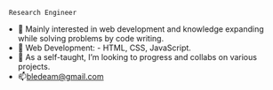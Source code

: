     Research Engineer
- 👀 Mainly interested in web development and knowledge expanding while solving problems by code writing.
- 🌱 Web Development: - HTML, CSS, JavaScript.
- 💞️ As a self-taught, I’m looking to progress and collabs on various projects.
- 📫bledeam@gmail.com

<!---
mihaibld/mihaibld is a ✨ special ✨ repository because its `README.md` (this file) appears on your GitHub profile.
You can click the Preview link to take a look at your changes.
--->
